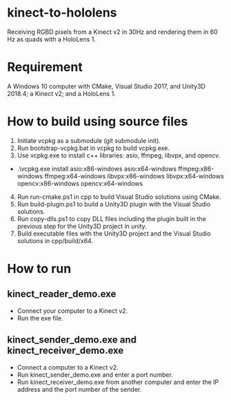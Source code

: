 # kinect-to-hololens
Receiving RGBD pixels from a Kinect v2 in 30Hz and rendering them in 60 Hz as quads with a HoloLens 1.

# Requirement
A Windows 10 computer with CMake, Visual Studio 2017, and Unity3D 2018.4; a Kinect v2; and a HoloLens 1.

# How to build using source files
1. Initiate vcpkg as a submodule (git submodule init).
2. Run bootstrap-vcpkg.bat in vcpkg to build vcpkg.exe.
3. Use vcpkg.exe to install c++ libraries: asio, ffmpeg, libvpx, and opencv.
- .\vcpkg.exe install asio:x86-windows asio:x64-windows ffmpeg:x86-windows ffmpeg:x64-windows libvpx:x86-windows libvpx:x64-windows opencv:x86-windows opencv:x64-windows
4. Run run-cmake.ps1 in cpp to build Visual Studio solutions using CMake.
5. Run build-plugin.ps1 to build a Unity3D plugin with the Visual Studio solutions.
6. Run copy-dlls.ps1 to copy DLL files including the plugin built in the previous step for the Unity3D project in unity.
7. Build executable files with the Unity3D project and the Visual Studio solutions in cpp/build/x64.

# How to run
## kinect_reader_demo.exe
- Connect your computer to a Kinect v2.
- Run the exe file.

## kinect_sender_demo.exe and kinect_receiver_demo.exe
- Connect a computer to a Kinect v2.
- Run kinect_sender_demo.exe and enter a port number.
- Run kinect_receiver_demo.exe from another computer and enter the IP address and the port number of the sender.